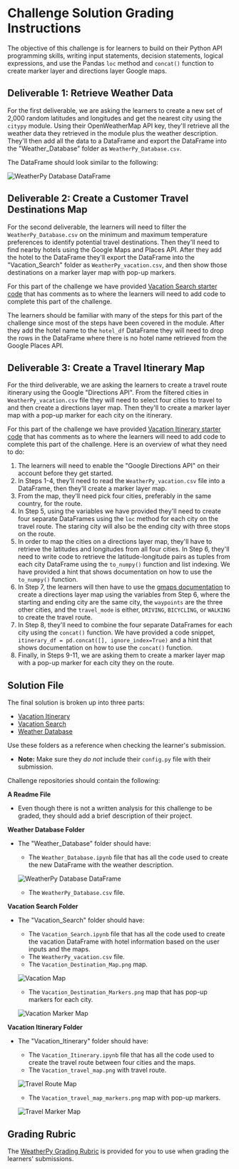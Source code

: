 # Challenge Solution Grading Instructions

The objective of this challenge is for learners to  build on their Python API programming skills, writing input statements, decision statements, logical expressions, and use the Pandas `loc` method and `concat()` function to create marker layer and directions layer Google maps.

## Deliverable 1: Retrieve Weather Data

For the first deliverable, we are asking the learners to create a new set of 2,000 random latitudes and longitudes and get the nearest city using the `citypy` module. Using their  OpenWeatherMap API key, they'll retrieve all the weather data they retrieved in the module plus the weather description. They'll then add all the data to a DataFrame and export the DataFrame into the "Weather_Database" folder as `WeatherPy_Database.csv`.

The DataFrame should look similar to the following:

![WeatherPy Database DataFrame](../Resources/WeatherPy_Database_df.png)

## Deliverable 2: Create a Customer Travel Destinations Map

For the second deliverable, the learners will need to filter the `WeatherPy_Database.csv` on the minimum and maximum temperature preferences to identify potential travel destinations. Then they'll need to find nearby hotels using the Google Maps and Places API. After they add the hotel to the DataFrame they'll export the DataFrame into the "Vacation_Search" folder as `WeatherPy_vacation.csv`, and then show those destinations on a marker layer map with pop-up markers.

For this part of the challenge we have provided [Vacation Search starter code](../Resources/Vacation_Search_starter_code.ipynb) that has comments as to where the learners will need to add code to complete this part of the challenge.

The learners should be familiar with many of the steps for this part of the challenge since most of the steps have been covered in the module. After they add the hotel name to the `hotel_df` DataFrame they will need to drop the rows in the DataFrame where there is no hotel name retrieved from the Google Places API.

## Deliverable 3: Create a Travel Itinerary Map

For the third deliverable, we are asking the learners to create a travel route itinerary using the Google "Directions API". From the filtered cities in `WeatherPy_vacation.csv` file they will need to select four cities to travel to and then create a directions layer map. Then they'll to create a marker layer map with a pop-up marker for each city on the itinerary.

For this part of the challenge we have provided [Vacation Itinerary starter code](../Resources/Vacation_Itinerary_starter_code.ipynb) that has comments as to where the learners will need to add code to complete this part of the challenge. Here is an overview of what they need to do:

1. The learners will need to enable the "Google Directions API" on their account before they get started.
2. In Steps 1-4, they'll need to read the `WeatherPy_vacation.csv` file into a DataFrame, then they'll create a marker layer map.
3. From the map, they'll need pick four cities, preferably in the same country, for the route.
4. In Step 5, using the variables we have provided they'll need to create four separate DataFrames using the `loc` method for each city on the travel route. The staring city will also be the ending city with three stops on the route.
5. In order to map the cities on a directions layer map, they'll have to retrieve the latitudes and longitudes from all four cities. In Step 6, they'll need to write code to retrieve the latitude-longitude pairs as tuples from each city DataFrame using the `to_numpy()` function and list indexing. We have provided a hint that shows documentation on how to use the `to_numpy()` function.
6. In Step 7, the learners will then have to use the [gmaps documentation](https://jupyter-gmaps.readthedocs.io/en/latest/tutorial.html#directions-layer) to create a directions layer map using the variables from Step 6, where the starting and ending city are the same city, the `waypoints` are the three other cities, and the `travel_mode` is either, `DRIVING`, `BICYCLING`, or `WALKING` to create the travel route.
7. In Step 8, they'll need to combine the four separate DataFrames for each city using the `concat()` function. We have provided a code snippet, `itinerary_df = pd.concat([], ignore_index=True)` and a hint that shows documentation on how to use the `concat()` function.
8. Finally, in Steps 9-11, we are asking them to create a marker layer map with a pop-up marker for each city they on the route.

## Solution File

The final solution is broken up into three parts:

* [Vacation Itinerary](Vacation_Itinerary) 
* [Vacation Search](Vacation_Search)
* [Weather Database](Weather_Database) 

Use these folders as a reference when checking the learner's submission.

* **Note:** Make sure they *do not* include their `config.py` file with their submission.

Challenge repositories should contain the following:

**A Readme File**

* Even though there is not a written analysis for this challenge to be graded, they should add a brief description of their project.

**Weather Database Folder**

* The "Weather_Database" folder should have:

  * The `Weather_Database.ipynb` file that has all the code used to create the new DataFrame with the weather description.

  ![WeatherPy Database DataFrame](../Resources/WeatherPy_Database_df.png)

  * The `WeatherPy_Database.csv` file.

**Vacation Search Folder**

* The "Vacation_Search" folder should have:

  * The `Vacation_Search.ipynb` file that has all the code used to create the vacation DataFrame with hotel information based on the user inputs and the maps.
  * The `WeatherPy_vacation.csv` file.
  * The `Vacation_Destination_Map.png` map.

  ![Vacation Map](Vacation_Search/Vacation_Destination_Map.png)

  * The `Vacation_Destination_Markers.png` map that has pop-up markers for each city.

  ![Vacation Marker Map](Vacation_Search/Vacation_Destination_Markers.png)

**Vacation Itinerary Folder**

* The "Vacation_Itinerary" folder should have:

  * The `Vacation_Itinerary.ipynb` file that has all the code used to create the travel route between four cities and the maps.
  * The `Vacation_travel_map.png` with travel route.

  ![Travel Route Map](Vacation_Itinerary/Vacation_travel_map.png)

  * The `Vacation_travel_map_markers.png` map with pop-up markers.

  ![Travel Marker Map](Vacation_Itinerary/Vacation_travel_map_markers.png)

## Grading Rubric

The [WeatherPy Grading Rubric](../Resources/Module_6_Challenge_Grading_Rubric.pdf) is provided for you to use when grading the learners' submissions.
